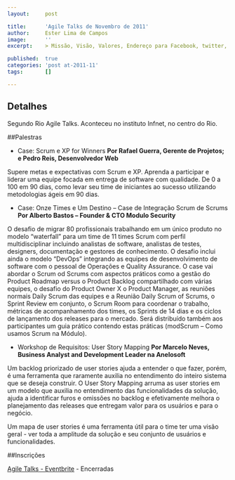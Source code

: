 ```yaml
---
layout:     post

title:      'Agile Talks de Novembro de 2011'
author:     Ester Lima de Campos
image:      ''
excerpt:    > Missão, Visão, Valores, Endereço para Facebook, twitter, grupo no google, etc.

published:  true
categories: 'post at-2011-11'
tags:       []

---
```


## Detalhes

Segundo Rio Agile Talks. Aconteceu no instituto Infnet, no centro do Rio.

##Palestras

* Case: Scrum e XP for Winners
<b>Por Rafael Guerra, Gerente de Projetos; e Pedro Reis, Desenvolvedor Web</b>

Supere metas e expectativas com Scrum e XP. Aprenda a participar e liderar uma equipe focada em entrega de software com qualidade. De 0 a 100 em 90 dias, como levar seu time de iniciantes ao sucesso utilizando metodologias ágeis em 90 dias.

* Case: Onze Times e Um Destino – Case de Integração Scrum de Scrums
<b> Por Alberto Bastos – Founder & CTO Modulo Security</b> 

O desafio de migrar 80 profissionais trabalhando em um único produto no modelo “waterfall” para um time de 11 times Scrum com perfil multidisciplinar incluindo analistas de software, analistas de testes, designers, documentação e gestores de conhecimento. O desafio inclui ainda o modelo “DevOps” integrando as equipes de desenvolvimento de software com o pessoal de Operações e Quality Assurance. O case vai abordar o Scrum od Scrums com aspectos práticos como a gestão do Product Roadmap versus o Product Backlog compartilhado com várias equipes, o desafio do Product Owner X o Product Manager, as reuniões normais Daily Scrum das equipes e a Reunião Daily Scrum of Scrums, o Sprint Review em conjunto, o Scrum Room para coordenar o trabalho, métricas de acompanhamento dos times, os Sprints de 14 dias e os ciclos de lançamento dos releases para o mercado. Será distribuído também aos participantes um guia prático contendo estas práticas (modScrum – Como usamos Scrum na Módulo).


* Workshop de Requisitos: User Story Mapping
<b>Por Marcelo Neves, Business Analyst and Development Leader na Anelosoft</b>

Um backlog priorizado de user stories ajuda a entender o que fazer, porém, é uma ferramenta que raramente auxilia no entendimento do inteiro sistema que se deseja construir. O User Story Mapping arruma as user stories em um modelo que auxilia no entendimento das funcionalidades da solução, ajuda a identificar furos e omissões no backlog e efetivamente melhora o planejamento das releases que entregam valor para os usuários e para o negócio.

Um mapa de user stories é uma ferramenta útil para o time ter uma visão geral - ver toda a amplitude da solução e seu conjunto de usuários e funcionalidades.

##Inscrições 

<a href="http://agileinrio2-eorg.eventbrite.com/">Agile Talks - Eventbrite</a> - Encerradas
